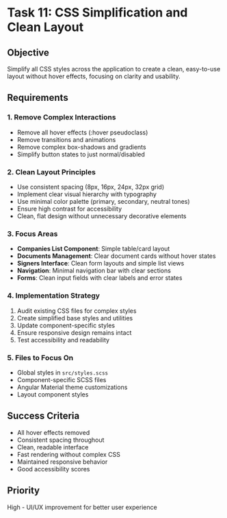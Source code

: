 # Task 11: CSS Simplification and Clean Layout

## Objective
Simplify all CSS styles across the application to create a clean, easy-to-use layout without hover effects, focusing on clarity and usability.

## Requirements

### 1. Remove Complex Interactions
- Remove all hover effects (:hover pseudoclass)
- Remove transitions and animations
- Remove complex box-shadows and gradients
- Simplify button states to just normal/disabled

### 2. Clean Layout Principles
- Use consistent spacing (8px, 16px, 24px, 32px grid)
- Implement clear visual hierarchy with typography
- Use minimal color palette (primary, secondary, neutral tones)
- Ensure high contrast for accessibility
- Clean, flat design without unnecessary decorative elements

### 3. Focus Areas
- **Companies List Component**: Simple table/card layout
- **Documents Management**: Clear document cards without hover states
- **Signers Interface**: Clean form layouts and simple list views
- **Navigation**: Minimal navigation bar with clear sections
- **Forms**: Clean input fields with clear labels and error states

### 4. Implementation Strategy
1. Audit existing CSS files for complex styles
2. Create simplified base styles and utilities
3. Update component-specific styles
4. Ensure responsive design remains intact
5. Test accessibility and readability

### 5. Files to Focus On
- Global styles in `src/styles.scss`
- Component-specific SCSS files
- Angular Material theme customizations
- Layout component styles

## Success Criteria
- All hover effects removed
- Consistent spacing throughout
- Clean, readable interface
- Fast rendering without complex CSS
- Maintained responsive behavior
- Good accessibility scores

## Priority
High - UI/UX improvement for better user experience